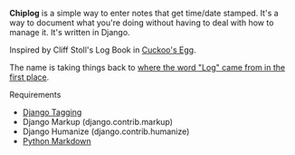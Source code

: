 **Chiplog** is a simple way to enter notes that get time/date stamped. It's a way to document what you're doing without having to deal with how to manage it. It's written in Django.

Inspired by Cliff Stoll's Log Book in [Cuckoo's Egg](http://readernaut.com/trey/notes/68/).

The name is taking things back to [where the word "Log" came from in the first place](http://en.wikipedia.org/wiki/Chip_log).

Requirements

* [Django Tagging](http://code.google.com/p/django-tagging/)
* Django Markup (django.contrib.markup)
* Django Humanize (django.contrib.humanize)
* [Python Markdown](http://err.no/pymarkdown/pymarkdown.py)

